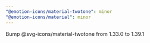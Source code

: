```yaml
---
"@emotion-icons/material-twotone": minor
"@emotion-icons/material": minor
---
```


Bump @svg-icons/material-twotone from 1.33.0 to 1.39.1
